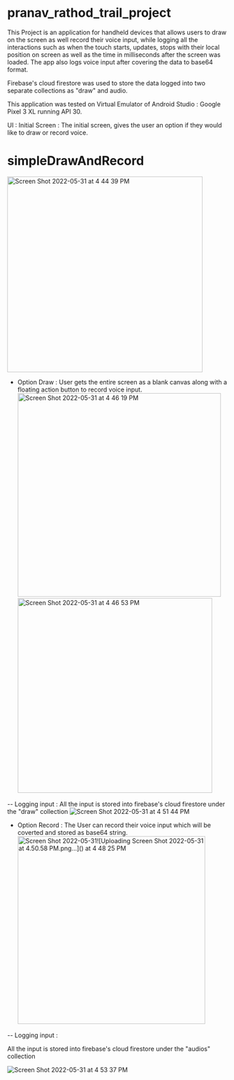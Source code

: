 # pranav_rathod_trail_project

This Project is an application for handheld devices that allows users to draw on the screen as well record their voice input, while logging all the interactions such as when the touch starts, updates, stops with their local position on screen as well as the time in milliseconds after the screen was loaded. The app also logs voice input after covering the data to base64 format.

Firebase's cloud firestore was used to store the data logged into two separate collections as "draw" and audio.

This application was tested on Virtual Emulator of Android Studio : Google Pixel 3 XL running API 30.

UI : 
Initial Screen : 
The initial screen, gives the user an option if they would like to draw or record voice.



# simpleDrawAndRecord
<img width="447" alt="Screen Shot 2022-05-31 at 4 44 39 PM" src="https://user-images.githubusercontent.com/79948560/171289524-9e8be693-9ff8-4316-a92f-f280cb57a041.png">

 - Option Draw : 
User gets the entire screen as a blank canvas along with a floating action button to record voice input.
<img width="465" alt="Screen Shot 2022-05-31 at 4 46 19 PM" src="https://user-images.githubusercontent.com/79948560/171289725-121789c0-b6d2-4c64-9fe8-fccf9bdd92e0.png">         <img width="445" alt="Screen Shot 2022-05-31 at 4 46 53 PM" src="https://user-images.githubusercontent.com/79948560/171289793-63ea57ca-4322-41aa-a578-e856bb5cf46e.png">

 -- Logging input : 
All the input is stored into firebase's cloud firestore under the "draw" collection
![Screen Shot 2022-05-31 at 4 51 44 PM](https://user-images.githubusercontent.com/79948560/171290351-3f1733a2-21a7-443f-bb00-0ea6a736b7c4.png)



 - Option Record : 
The User can record their voice input which will be coverted and stored as base64 string.
<img width="429" alt="Screen Shot 2022-05-31![Uploading Screen Shot 2022-05-31 at 4.50.58 PM.png…]()
 at 4 48 25 PM" src="https://user-images.githubusercontent.com/79948560/171289960-e8ce9b3d-07b0-4269-bb83-67d8ecc28560.png">
 
 -- Logging input : 

All the input is stored into firebase's cloud firestore under the "audios" collection

![Screen Shot 2022-05-31 at 4 53 37 PM](https://user-images.githubusercontent.com/79948560/171290591-0f728e67-b6da-4f2c-84bd-e60a1d7db9dc.png)

